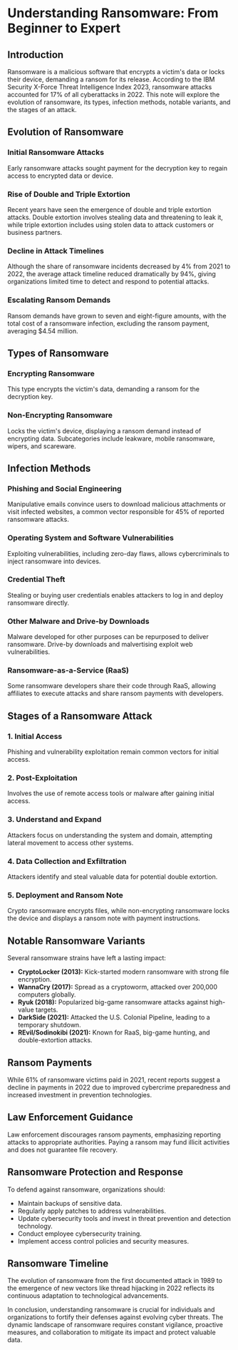 # Understanding Ransomware: From Beginner to Expert

## Introduction

Ransomware is a malicious software that encrypts a victim's data or locks their device, demanding a ransom for its release. According to the IBM Security X-Force Threat Intelligence Index 2023, ransomware attacks accounted for 17% of all cyberattacks in 2022. This note will explore the evolution of ransomware, its types, infection methods, notable variants, and the stages of an attack.

## Evolution of Ransomware

### Initial Ransomware Attacks

Early ransomware attacks sought payment for the decryption key to regain access to encrypted data or device.

### Rise of Double and Triple Extortion

Recent years have seen the emergence of double and triple extortion attacks. Double extortion involves stealing data and threatening to leak it, while triple extortion includes using stolen data to attack customers or business partners.

### Decline in Attack Timelines

Although the share of ransomware incidents decreased by 4% from 2021 to 2022, the average attack timeline reduced dramatically by 94%, giving organizations limited time to detect and respond to potential attacks.

### Escalating Ransom Demands

Ransom demands have grown to seven and eight-figure amounts, with the total cost of a ransomware infection, excluding the ransom payment, averaging $4.54 million.

## Types of Ransomware

### Encrypting Ransomware

This type encrypts the victim's data, demanding a ransom for the decryption key.

### Non-Encrypting Ransomware

Locks the victim's device, displaying a ransom demand instead of encrypting data. Subcategories include leakware, mobile ransomware, wipers, and scareware.

## Infection Methods

### Phishing and Social Engineering

Manipulative emails convince users to download malicious attachments or visit infected websites, a common vector responsible for 45% of reported ransomware attacks.

### Operating System and Software Vulnerabilities

Exploiting vulnerabilities, including zero-day flaws, allows cybercriminals to inject ransomware into devices.

### Credential Theft

Stealing or buying user credentials enables attackers to log in and deploy ransomware directly.

### Other Malware and Drive-by Downloads

Malware developed for other purposes can be repurposed to deliver ransomware. Drive-by downloads and malvertising exploit web vulnerabilities.

### Ransomware-as-a-Service (RaaS)

Some ransomware developers share their code through RaaS, allowing affiliates to execute attacks and share ransom payments with developers.

## Stages of a Ransomware Attack

### 1. Initial Access

Phishing and vulnerability exploitation remain common vectors for initial access.

### 2. Post-Exploitation

Involves the use of remote access tools or malware after gaining initial access.

### 3. Understand and Expand

Attackers focus on understanding the system and domain, attempting lateral movement to access other systems.

### 4. Data Collection and Exfiltration

Attackers identify and steal valuable data for potential double extortion.

### 5. Deployment and Ransom Note

Crypto ransomware encrypts files, while non-encrypting ransomware locks the device and displays a ransom note with payment instructions.

## Notable Ransomware Variants

Several ransomware strains have left a lasting impact:

- **CryptoLocker (2013):** Kick-started modern ransomware with strong file encryption.
- **WannaCry (2017):** Spread as a cryptoworm, attacked over 200,000 computers globally.
- **Ryuk (2018):** Popularized big-game ransomware attacks against high-value targets.
- **DarkSide (2021):** Attacked the U.S. Colonial Pipeline, leading to a temporary shutdown.
- **REvil/Sodinokibi (2021):** Known for RaaS, big-game hunting, and double-extortion attacks.

## Ransom Payments

While 61% of ransomware victims paid in 2021, recent reports suggest a decline in payments in 2022 due to improved cybercrime preparedness and increased investment in prevention technologies.

## Law Enforcement Guidance

Law enforcement discourages ransom payments, emphasizing reporting attacks to appropriate authorities. Paying a ransom may fund illicit activities and does not guarantee file recovery.

## Ransomware Protection and Response

To defend against ransomware, organizations should:

- Maintain backups of sensitive data.
- Regularly apply patches to address vulnerabilities.
- Update cybersecurity tools and invest in threat prevention and detection technology.
- Conduct employee cybersecurity training.
- Implement access control policies and security measures.

## Ransomware Timeline

The evolution of ransomware from the first documented attack in 1989 to the emergence of new vectors like thread hijacking in 2022 reflects its continuous adaptation to technological advancements.

In conclusion, understanding ransomware is crucial for individuals and organizations to fortify their defenses against evolving cyber threats. The dynamic landscape of ransomware requires constant vigilance, proactive measures, and collaboration to mitigate its impact and protect valuable data.
